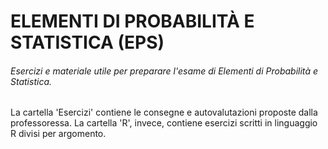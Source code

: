 # ELEMENTI DI PROBABILITÀ E STATISTICA (EPS)

###### Esercizi e materiale utile per preparare l'esame di Elementi di Probabilità e Statistica. 

La cartella 'Esercizi' contiene le consegne e autovalutazioni proposte dalla professoressa. 
La cartella 'R', invece, contiene esercizi scritti in linguaggio R divisi per argomento. 
